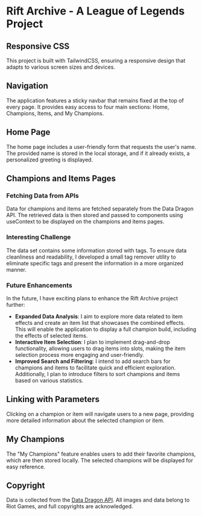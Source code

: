 # Rift Archive - A League of Legends Project

## Responsive CSS

This project is built with TailwindCSS, ensuring a responsive design that adapts to various screen sizes and devices.

## Navigation

The application features a sticky navbar that remains fixed at the top of every page. It provides easy access to four main sections: Home, Champions, Items, and My Champions.

## Home Page

The home page includes a user-friendly form that requests the user's name. The provided name is stored in the local storage, and if it already exists, a personalized greeting is displayed.

## Champions and Items Pages

### Fetching Data from APIs

Data for champions and items are fetched separately from the Data Dragon API. The retrieved data is then stored and passed to components using useContext to be displayed on the champions and items pages.

### Interesting Challenge

The data set contains some information stored with tags. To ensure data cleanliness and readability, I developed a small tag remover utility to eliminate specific tags and present the information in a more organized manner.

### Future Enhancements

In the future, I have exciting plans to enhance the Rift Archive project further:

- **Expanded Data Analysis**: I aim to explore more data related to item effects and create an item list that showcases the combined effects. This will enable the application to display a full champion build, including the effects of selected items.
- **Interactive Item Selection**: I plan to implement drag-and-drop functionality, allowing users to drag items into slots, making the item selection process more engaging and user-friendly.
- **Improved Search and Filtering**: I intend to add search bars for champions and items to facilitate quick and efficient exploration. Additionally, I plan to introduce filters to sort champions and items based on various statistics.

## Linking with Parameters

Clicking on a champion or item will navigate users to a new page, providing more detailed information about the selected champion or item.

## My Champions

The "My Champions" feature enables users to add their favorite champions, which are then stored locally. The selected champions will be displayed for easy reference.

## Copyright

Data is collected from the [Data Dragon API](https://riot-api-libraries.readthedocs.io/en/latest/ddragon.html). All images and data belong to Riot Games, and full copyrights are acknowledged.
